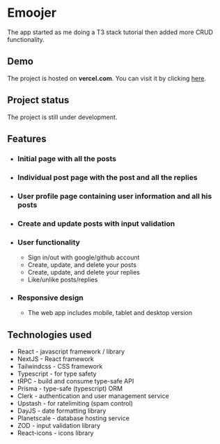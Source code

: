 # **Emoojer**

The app started as me doing a T3 stack tutorial then added more CRUD functionality.

## Demo

The project is hosted on **vercel.com**. You can visit it by clicking [here](https://emoojer.vercel.app/).

## Project status

The project is still under development.

## Features

- ### Initial page with all the posts
- ### Individual post page with the post and all the replies
- ### User profile page containing user information and all his posts
- ### Create and update posts with input validation
- ### User functionality

  - Sign in/out with google/github account
  - Create, update, and delete your posts
  - Create, update, and delete your replies
  - Like/unlike posts/replies

- ### Responsive design
  - The web app includes mobile, tablet and desktop version

## Technologies used

- React - javascript framework / library
- NextJS - React framework
- Tailwindcss - CSS framework
- Typescript - for type safety
- tRPC - build and consume type-safe API
- Prisma - type-safe (typescript) ORM
- Clerk - authentication and user management service
- Upstash - for ratelimiting (spam control)
- DayJS - date formatting library
- Planetscale - database hosting service
- ZOD - input validation library
- React-icons - icons library
